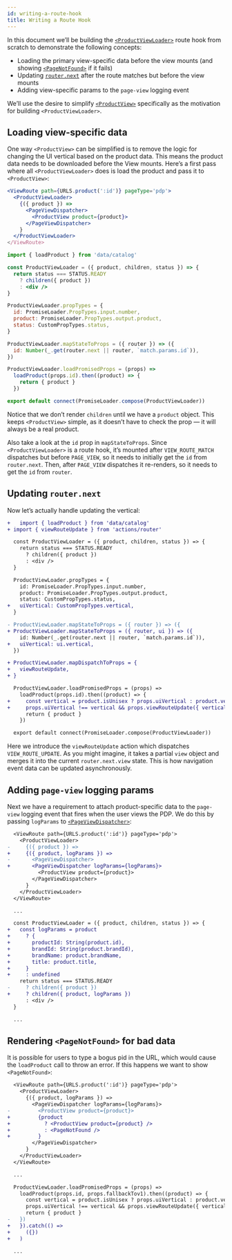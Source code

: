 ```yaml
---
id: writing-a-route-hook
title: Writing a Route Hook
---
```


In this document we’ll be building the [`<ProductViewLoader>`](https://github.com/birchbox/bernard_black/blob/develop/src/components/RouteHooks/ProductViewLoader.js) route hook from scratch to demonstrate the following concepts:
- Loading the primary view-specific data before the view mounts (and showing [`<PageNotFound>`](https://github.com/birchbox/bernard_black/blob/develop/src/components/PageNotFound/index.js) if it fails)
- Updating [`router.next`](guides/routing/router-redux-state.md#routernext) after the route matches but before the view mounts
- Adding view-specific params to the `page-view` logging event

We’ll use the desire to simplify [`<ProductView>`](https://github.com/birchbox/bernard_black/blob/develop/src/views/catalog/ProductView/index.js) specifically as the motivation for building `<ProductViewLoader>`.

## Loading view-specific data

One way `<ProductView>` can be simplified is to remove the logic for changing the UI vertical based on the product data. This means the product data needs to be downloaded before the View mounts. Here’s a first pass where all `<ProductViewLoader>` does is load the product and pass it to `<ProductView>`:

```jsx
<ViewRoute path={URLS.product(':id')} pageType='pdp'>
  <ProductViewLoader>
    {({ product }) =>
      <PageViewDispatcher>
        <ProductView product={product}>
      </PageViewDispatcher>
    }
  </ProductViewLoader>
</ViewRoute>
```
```jsx
import { loadProduct } from 'data/catalog'

const ProductViewLoader = ({ product, children, status }) => {
  return status === STATUS.READY
    ? children({ product })
    : <div />
}

ProductViewLoader.propTypes = {
  id: PromiseLoader.PropTypes.input.number,
  product: PromiseLoader.PropTypes.output.product,
  status: CustomPropTypes.status,
}

ProductViewLoader.mapStateToProps = ({ router }) => ({
  id: Number(_.get(router.next || router, `match.params.id`)),
})

ProductViewLoader.loadPromisedProps = (props) =>
  loadProduct(props.id).then((product) => {
    return { product }
  })

export default connect(PromiseLoader.compose(ProductViewLoader))
```

Notice that we don’t render `children` until we have a `product` object. This keeps `<ProductView>` simple, as it doesn’t have to check the prop — it will always be a real product.

Also take a look at the `id` prop in `mapStateToProps`. Since `<ProductViewLoader>` is a route hook, it’s mounted after `VIEW_ROUTE_MATCH` dispatches but before `PAGE_VIEW`, so it needs to initially get the `id` from `router.next`. Then, after `PAGE_VIEW` dispatches it re-renders, so it needs to get the `id` from `router`.

## Updating `router.next`

Now let’s actually handle updating the vertical:

```diff
+   import { loadProduct } from 'data/catalog'
+ import { viewRouteUpdate } from 'actions/router'

  const ProductViewLoader = ({ product, children, status }) => {
    return status === STATUS.READY
      ? children({ product })
      : <div />
  }

  ProductViewLoader.propTypes = {
    id: PromiseLoader.PropTypes.input.number,
    product: PromiseLoader.PropTypes.output.product,
    status: CustomPropTypes.status,
+   uiVertical: CustomPropTypes.vertical,
  }

- ProductViewLoader.mapStateToProps = ({ router }) => ({
+ ProductViewLoader.mapStateToProps = ({ router, ui }) => ({
    id: Number(_.get(router.next || router, `match.params.id`)),
+   uiVertical: ui.vertical,
  })

+ ProductViewLoader.mapDispatchToProps = {
+   viewRouteUpdate,
+ }

  ProductViewLoader.loadPromisedProps = (props) =>
    loadProduct(props.id).then((product) => {
+     const vertical = product.isUnisex ? props.uiVertical : product.vertical
+     props.uiVertical !== vertical && props.viewRouteUpdate({ vertical })
      return { product }
    })

  export default connect(PromiseLoader.compose(ProductViewLoader))
```

Here we introduce the `viewRouteUpdate` action which dispatches `VIEW_ROUTE_UPDATE`. As you might imagine, it takes a partial `view` object and merges it into the current `router.next.view` state. This is how navigation event data can be updated asynchronously.

## Adding `page-view` logging params

Next we have a requirement to attach product-specific data to the `page-view` logging event that fires when the user views the PDP. We do this by passing `logParams` to [`<PageViewDispatcher>`](components/page-view-dispatcher.md):

```diff
  <ViewRoute path={URLS.product(':id')} pageType='pdp'>
    <ProductViewLoader>
-     {({ product }) =>
+     {({ product, logParams }) =>
-       <PageViewDispatcher>
+       <PageViewDispatcher logParams={logParams}>
          <ProductView product={product}>
        </PageViewDispatcher>
      }
    </ProductViewLoader>
  </ViewRoute>
```
```diff
  ...

  const ProductViewLoader = ({ product, children, status }) => {
+   const logParams = product
+     ? {
+       productId: String(product.id),
+       brandId: String(product.brandId),
+       brandName: product.brandName,
+       title: product.title,
+     }
+     : undefined
    return status === STATUS.READY
-     ? children({ product })
+     ? children({ product, logParams })
      : <div />
  }

  ...
```

## Rendering `<PageNotFound>` for bad data

It is possible for users to type a bogus pid in the URL, which would cause the `loadProduct` call to throw an error. If this happens we want to show `<PageNotFound>`:

```diff
  <ViewRoute path={URLS.product(':id')} pageType='pdp'>
    <ProductViewLoader>
      {({ product, logParams }) =>
        <PageViewDispatcher logParams={logParams}>
-         <ProductView product={product}>
+         {product
+           ? <ProductView product={product} />
+           : <PageNotFound />
+         }
        </PageViewDispatcher>
      }
    </ProductViewLoader>
  </ViewRoute>
```
```diff
  ...

  ProductViewLoader.loadPromisedProps = (props) =>
    loadProduct(props.id, props.fallbackTov1).then((product) => {
      const vertical = product.isUnisex ? props.uiVertical : product.vertical
      props.uiVertical !== vertical && props.viewRouteUpdate({ vertical })
      return { product }
-   })
+   }).catch(() =>
+     ({})
+   )

  ...
```
